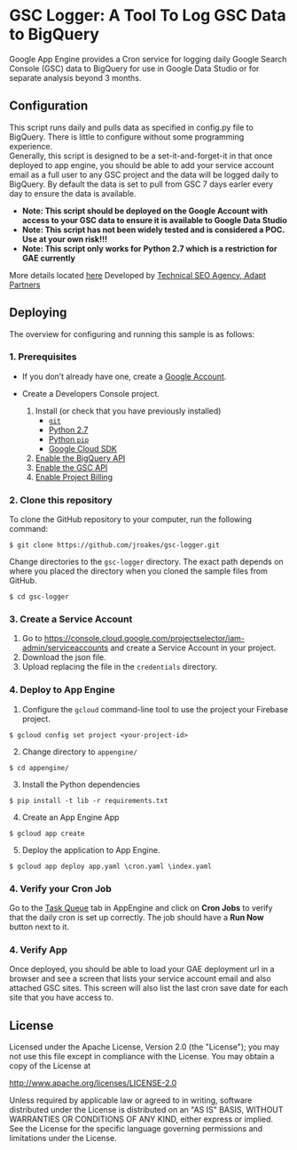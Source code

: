 # GSC Logger: A Tool To Log GSC Data to BigQuery
Google App Engine provides a Cron service for logging daily Google Search Console (GSC) data to BigQuery for use in
Google Data Studio or for separate analysis beyond 3 months.

## Configuration

This script runs daily and pulls data as specified in config.py file to BigQuery.  There is little to configure without some programming experience.  
Generally, this script is designed to be a set-it-and-forget-it in that once deployed to app engine, you should be able to add your service account
email as a full user to any GSC project and the data will be logged daily to BigQuery.  By default the data is set to pull from GSC 7 days earler every day 
to ensure the data is available.

* **Note: This script should be deployed on the Google Account with access to your GSC data to ensure it is available to Google Data Studio**
* **Note: This script has not been widely tested and is considered a POC.  Use at your own risk!!!**
* **Note: This script only works for Python 2.7 which is a restriction for GAE currently**

More details located [here](https://adaptpartners.com/technical-seo/a-tool-for-saving-google-search-console-data-to-bigquery/)
Developed by [Technical SEO Agency, Adapt Partners](https://adaptpartners.com)

## Deploying
The overview for configuring and running this sample is as follows:

### 1. Prerequisites

* If you don’t already have one, create a
    [Google Account](https://accounts.google.com/SignUp).

* Create a Developers Console project.
    1. Install (or check that you have previously installed)
        * [`git`](https://git-scm.com/downloads)
        * [Python 2.7](https://www.python.org/download/releases/2.7/)
        * [Python `pip`](https://pip.pypa.io/en/latest/installing.html)
        * [Google Cloud SDK](http://cloud.google.com/sdk/)
    2. [Enable the BigQuery API](https://console.cloud.google.com/apis/api/bigquery-json.googleapis.com/overview)
    3. [Enable the GSC API](https://console.cloud.google.com/apis/api/webmasters.googleapis.com/overview)
    4. [Enable Project Billing](https://support.google.com/cloud/answer/6293499#enable-billing)


### 2. Clone this repository

To clone the GitHub repository to your computer, run the following command:

    $ git clone https://github.com/jroakes/gsc-logger.git

Change directories to the `gsc-logger` directory. The exact path
depends on where you placed the directory when you cloned the sample files from
GitHub.

    $ cd gsc-logger


### 3. Create a Service Account

1. Go to https://console.cloud.google.com/projectselector/iam-admin/serviceaccounts and create a Service Account in your project.
2. Download the json file.
3. Upload replacing the file in the `credentials` directory.


### 4. Deploy to App Engine

1. Configure the `gcloud` command-line tool to use the project your Firebase project.
```
$ gcloud config set project <your-project-id>
```
2. Change directory to `appengine/`
```
$ cd appengine/
```
3. Install the Python dependencies
```
$ pip install -t lib -r requirements.txt
```
4. Create an App Engine App
```
$ gcloud app create
```
5. Deploy the application to App Engine.
```
$ gcloud app deploy app.yaml \cron.yaml \index.yaml
```

### 4. Verify your Cron Job
Go to the [Task Queue](https://console.cloud.google.com/appengine/taskqueues) tab in AppEngine and
click on **Cron Jobs** to verify that the daily cron is set up correctly. The job should have a **Run Now** button next to it.

### 4. Verify App
Once deployed, you should be able to load your GAE deployment url in a browser and see a screen that lists your service account email and also attached GSC sites.  This screen will also list the last cron save date for each site
that you have access to.

## License

Licensed under the Apache License, Version 2.0 (the "License");
you may not use this file except in compliance with the License.
You may obtain a copy of the License at

http://www.apache.org/licenses/LICENSE-2.0

Unless required by applicable law or agreed to in writing, software
distributed under the License is distributed on an "AS IS" BASIS,
WITHOUT WARRANTIES OR CONDITIONS OF ANY KIND, either express or implied.
See the License for the specific language governing permissions and
limitations under the License.
